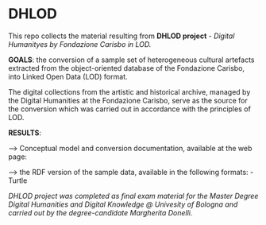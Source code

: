 # DHLOD

This repo collects the material resulting from <b>DHLOD project</b> - <i>Digital Humanityes by Fondazione Carisbo in LOD.</i> 

<b>GOALS</b>: the conversion of a sample set of heterogeneous cultural artefacts extracted from the object-oriented database of the Fondazione Carisbo, into Linked Open Data (LOD) format.

The digital collections from the artistic and historical archive, managed by the Digital Humanities at the Fondazione Carisbo, serve as the source for the conversion which was carried out in accordance with the principles of LOD.

<b>RESULTS</b>: 

--> Conceptual model and conversion documentation, available at the web page: 

--> the RDF version of the sample data, available in the following formats: 
      - Turtle  
      
<i>DHLOD project was completed as final exam material for the Master Degree Digital Humanities and Digital Knowledge @ Univesity of Bologna and carried out by the degree-candidate Margherita Donelli.</i>
